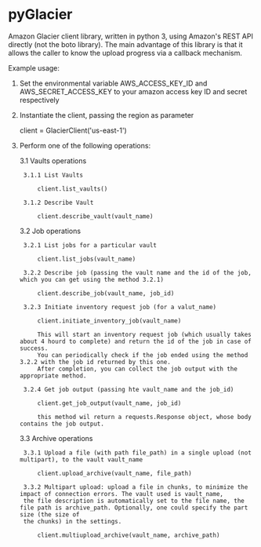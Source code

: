 # pyGlacier
Amazon Glacier client library, written in python 3, using Amazon's REST API directly (not the boto library).
The main advantage of this library is that it allows the caller to know the upload progress via a callback mechanism.

Example usage:

1. Set the environmental variable AWS_ACCESS_KEY_ID and AWS_SECRET_ACCESS_KEY to your amazon access key ID and secret respectively

2. Instantiate the client, passing the region as parameter

    client = GlacierClient('us-east-1')

3. Perform one of the following operations:

    3.1 Vaults operations

        3.1.1 List Vaults

            client.list_vaults()

        3.1.2 Describe Vault

            client.describe_vault(vault_name)

    3.2 Job operations

        3.2.1 List jobs for a particular vault

            client.list_jobs(vault_name)

        3.2.2 Describe job (passing the vault name and the id of the job, which you can get using the method 3.2.1)

            client.describe_job(vault_name, job_id)

        3.2.3 Initiate inventory request job (for a valut_name)

            client.initiate_inventory_job(vault_name)

            This will start an inventory request job (which usually takes about 4 hourd to complete) and return the id of the job in case of success.
            You can periodically check if the job ended using the method 3.2.2 with the job id returned by this one.
            After completion, you can collect the job output with the appropriate method.

        3.2.4 Get job output (passing hte vault_name and the job_id)

            client.get_job_output(vault_name, job_id)

            this method wil return a requests.Response object, whose body contains the job output.

    3.3 Archive operations

        3.3.1 Upload a file (with path file_path) in a single upload (not multipart), to the vault vault_name

            client.upload_archive(vault_name, file_path)

        3.3.2 Multipart upload: upload a file in chunks, to minimize the impact of connection errors. The vault used is vault_name,
        the file description is automatically set to the file name, the file path is archive_path. Optionally, one could specify the part size (the size of
        the chunks) in the settings.

            client.multiupload_archive(vault_name, archive_path)
